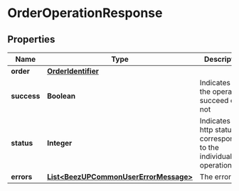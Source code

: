 
# OrderOperationResponse

## Properties
Name | Type | Description | Notes
------------ | ------------- | ------------- | -------------
**order** | [**OrderIdentifier**](OrderIdentifier.md) |  | 
**success** | **Boolean** | Indicates if the operation succeed or not | 
**status** | **Integer** | Indicates the http status corresponding to the individual operation | 
**errors** | [**List&lt;BeezUPCommonUserErrorMessage&gt;**](BeezUPCommonUserErrorMessage.md) | The error list |  [optional]



